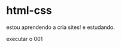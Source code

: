 # html-css
 estou aprendendo a cria sites!
 e estudando.

 <a herf="https://charlesbusso.github.io/html-css/ex001/index.html"> executar o 001</a>

 
